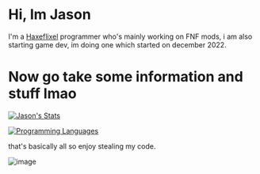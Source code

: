 # Hi, Im Jason

I'm a [Haxeflixel](https://haxeflixel.com/) programmer who's mainly working on FNF mods, i am also starting game dev, im doing one which started on december 2022.

# Now go take some information and stuff lmao
[![Jason's Stats](https://github-readme-stats.vercel.app/api?username=JustJasonLol&show_icons=true&icon_color=ae00ff&count_private=true&layout=compact&bg_color=600,ff4d58,07a0ed&title_color=000&text_color=000&border_color=ff9198)](https://github.com/JustJasonLol/JustJasonLol)

[![Programming Languages](https://github-readme-stats.vercel.app/api/top-langs/?username=JustJasonLol&langs_count=10&show_icons=true&bg_color=320,91d1ff,07a0ed&title_color=000&text_color=000&border_color=1d63b8)](https://github.com/JustJasonLol/JustJasonLol)

that's basically all so enjoy stealing my code.

![image](https://user-images.githubusercontent.com/98182734/235530513-e7ffa7b1-5b99-42d5-a908-d2a22e9771e9.png)

